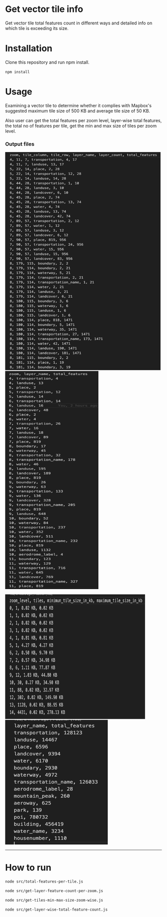 # Get vector tile info

Get vector tile total features count in different ways and detailed info on which tile is exceeding its size.

<h1>Installation</h1>
Clone this repository and run npm install.

```
npm install
```

<h1>Usage</h1>
 Examining a vector tile to determine whether it complies with Mapbox's suggested maximum tile size of 500 KB and average tile size of 50 KB.

 Also user can get the total features per zoom level, layer-wise total features, the total no of features per tile, get the min and max size of tiles per zoom level.

<h3> Output files</h3>

<img alt="image" width="500"  height="700" src="media/img-a.png"> <img alt="image" height="700" width="300" src="media/img-d.png">

<img alt="image" width="450" height="400" src="media/img-b.png"> <img alt="image" width="330" height="400" src="media/img-c.png">


<hr>



<h1>How to run</h1>

```
node src/total-features-per-tile.js
```
	 
```
node src/get-layer-feature-count-per-zoom.js
```

```
node src/get-tiles-min-max-size-zoom-wise.js
```
 
```
node src/get-layer-wise-total-feature-count.js
```
